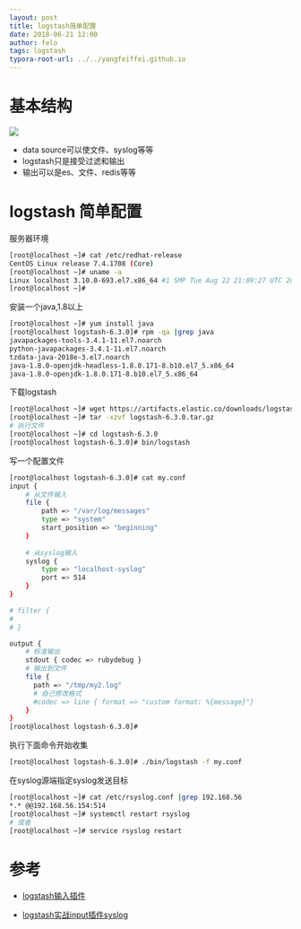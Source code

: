 ```yaml
---
layout: post
title: logstash简单配置
date: 2018-06-21 12:00
author: felo
tags: logstash
typora-root-url: ../../yangfeiffei.github.io
---
```


# 基本结构

![](https://www.elastic.co/guide/en/logstash/current/static/images/basic_logstash_pipeline.png)

- data source可以使文件、syslog等等
- logstash只是接受过滤和输出
- 输出可以是es、文件、redis等等



#  logstash 简单配置

服务器环境

```bash
[root@localhost ~]# cat /etc/redhat-release 
CentOS Linux release 7.4.1708 (Core) 
[root@localhost ~]# uname -a 
Linux localhost 3.10.0-693.el7.x86_64 #1 SMP Tue Aug 22 21:09:27 UTC 2017 x86_64 x86_64 x86_64 GNU/Linux
[root@localhost ~]# 
```

安装一个java,1.8以上

```bash
[root@localhost ~]# yum install java
[root@localhost logstash-6.3.0]# rpm -qa |grep java
javapackages-tools-3.4.1-11.el7.noarch
python-javapackages-3.4.1-11.el7.noarch
tzdata-java-2018e-3.el7.noarch
java-1.8.0-openjdk-headless-1.8.0.171-8.b10.el7_5.x86_64
java-1.8.0-openjdk-1.8.0.171-8.b10.el7_5.x86_64
```

下载logstash

```bash
[root@localhost ~]# wget https://artifacts.elastic.co/downloads/logstash/logstash-6.3.0.tar.gz
[root@localhost ~]# tar -xzvf logstash-6.3.0.tar.gz
# 执行文件
[root@localhost ~]# cd logstash-6.3.0
[root@localhost logstash-6.3.0]# bin/logstash
```

写一个配置文件

```bash
[root@localhost logstash-6.3.0]# cat my.conf 
input {
	# 从文件输入
	file {
		path => "/var/log/messages"
		type => "system"
		start_position => "beginning"
	}
	
	# 从syslog输入
	syslog {
		type => "localhost-syslog"
		port => 514
	}
}

# filter {
#	
# }

output {
    # 标准输出
	stdout { codec => rubydebug }
	# 输出到文件
	file {
 	  path => "/tmp/my2.log"
 	  # 自己修改格式
 	  #codec => line { format => "custom format: %{message}"}
 	}
}
[root@localhost logstash-6.3.0]# 

```

执行下面命令开始收集

```bash
[root@localhost logstash-6.3.0]# ./bin/logstash -f my.conf  
```

在syslog源端指定syslog发送目标

```bash
[root@localhost ~]# cat /etc/rsyslog.conf |grep 192.168.56
*.* @@192.168.56.154:514
[root@localhost ~]# systemctl restart rsyslog
# 或者
[root@localhost ~]# service rsyslog restart
```

# 参考

- [logstash输入插件](https://www.elastic.co/guide/en/logstash/current/input-plugins.html)

- [logstash实战input插件syslog](https://www.cnblogs.com/minseo/p/7062361.html)